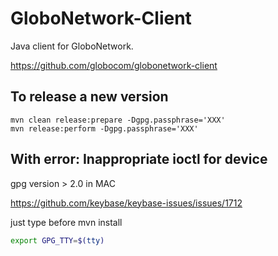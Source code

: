 GloboNetwork-Client
==================

Java client for GloboNetwork.

https://github.com/globocom/globonetwork-client

## To release a new version

    mvn clean release:prepare -Dgpg.passphrase='XXX'
    mvn release:perform -Dgpg.passphrase='XXX'

##  With error: Inappropriate ioctl for device
gpg version > 2.0 in MAC

https://github.com/keybase/keybase-issues/issues/1712

just type before mvn install

```sh
export GPG_TTY=$(tty)
```